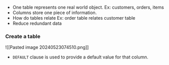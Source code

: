- One table represents one real world object. 
	Ex: customers, orders, items
- Columns store one piece of information.
- How do tables relate
	Ex: order table relates customer table
- Reduce redundant data

### Create a table
![[Pasted image 20240523074510.png]]
- `DEFAULT` clause is used to provide a default value for that column. 